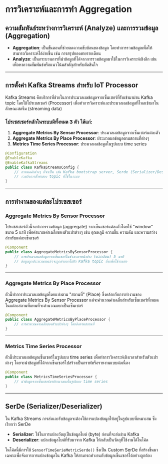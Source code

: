 # การวิเคราะห์และการทำ Aggregation

## ความสัมพันธ์ระหว่างการวิเคราะห์ (Analyze) และการรวมข้อมูล (Aggregation)

- **Aggregation**: เป็นขั้นตอนที่ช่วยลดความซับซ้อนของข้อมูล โดยทำการรวมข้อมูลเพื่อให้สามารถวิเคราะห์ได้ง่ายขึ้น เช่น การสรุปยอดขายรายเดือน
- **Analyze**: เป็นกระบวนการที่นำข้อมูลที่ได้จากการรวมข้อมูลมาใช้ในการวิเคราะห์เชิงลึก เช่น เพื่อหาความสัมพันธ์หรือแนวโน้มสำคัญสำหรับตัดสินใจ

---

## การตั้งค่า Kafka Streams สำหรับ IoT Processor

Kafka Streams คือบริการที่ช่วยในการประมวลผลข้อมูลจากเซ็นเซอร์ที่รับเข้ามาผ่าน Kafka topic โดยใช้โปรเซสเซอร์ (Processor) เพื่อทำการวิเคราะห์และประมวลผลข้อมูลที่ไหลเข้ามาในลักษณะสตรีม (streaming data)

### โปรเซสเซอร์หลักในระบบมีทั้งหมด 3 ตัว ได้แก่:

1. **Aggregate Metrics By Sensor Processor**: ประมวลผลข้อมูลจากเซ็นเซอร์แต่ละตัว
2. **Aggregate Metrics By Place Processor**: ประมวลผลข้อมูลตามสถานที่ต่างๆ
3. **Metrics Time Series Processor**: ประมวลผลข้อมูลในรูปแบบ time series

```java
@Configuration
@EnableKafka
@EnableKafkaStreams
public class KafkaStreamsConfig {
    // กำหนดค่าต่างๆ ที่จำเป็น เช่น Kafka bootstrap server, Serde (Serializer/Deserializer)
    // รวมถึงการตั้งค่าของ topic ที่ใช้ในระบบ
}
```

---

## การทำงานของแต่ละโปรเซสเซอร์

### Aggregate Metrics By Sensor Processor

โปรเซสเซอร์ตัวนี้จะทำการรวมข้อมูล (aggregate) จากเซ็นเซอร์แต่ละตัวโดยใช้ "window" ขนาด 5 นาที เพื่อคำนวณค่าเฉลี่ยของตัวแปรต่างๆ เช่น อุณหภูมิ ความชื้น ความดัน และความสว่างสำหรับแต่ละเซ็นเซอร์

```java
@Component
public class AggregateMetricsBySensorProcessor {
    // การประมวลผลข้อมูลจากเซ็นเซอร์ในช่วงเวลาหน้าต่าง (window) 5 นาที
    // ข้อมูลถูกประมวลผลแล้วจะถูกส่งออกไปยัง Kafka topic อื่นเพื่อใช้งานต่อ
}
```

---

### Aggregate Metrics By Place Processor

ตัวนี้ทำการประมวลผลข้อมูลโดยแบ่งตาม "สถานที่" (Place) ซึ่งคล้ายกับการทำงานของ Aggregate Metrics By Sensor Processor แต่จะคำนวณค่าเฉลี่ยสำหรับเซ็นเซอร์ทั้งหมดในแต่ละสถานที่แทนที่จะคำนวณแยกเป็นเซ็นเซอร์

```java
@Component
public class AggregateMetricsByPlaceProcessor {
    // การคำนวณค่าเฉลี่ยของตัวแปรต่างๆ โดยอิงตามสถานที่
}
```

---

### Metrics Time Series Processor

ตัวนี้ประมวลผลข้อมูลเซ็นเซอร์ในรูปแบบ time series เพื่อทำการวิเคราะห์เชิงเวลาสำหรับตัวแปรต่างๆ โดยจะนำข้อมูลที่ได้จากเซ็นเซอร์ไปสร้างเป็นกราฟหรือรายงานแบบต่อเนื่อง

```java
@Component
public class MetricsTimeSeriesProcessor {
    // นำข้อมูลจากเซ็นเซอร์มาประมวลผลในรูปแบบ time series
}
```

---

## SerDe (Serializer/Deserializer)

ใน Kafka Streams การส่งและรับข้อมูลจะต้องใช้การแปลงข้อมูลให้อยู่ในรูปแบบที่เหมาะสม ซึ่งเรียกว่า SerDe

- **Serializer**: ใช้ในการแปลงวัตถุเป็นข้อมูลไบต์ (byte) ก่อนที่จะส่งผ่าน Kafka
- **Deserializer**: แปลงข้อมูลไบต์ที่รับมาจาก Kafka ให้กลับเป็นวัตถุที่ใช้งานได้ในโค้ด

ในโค้ดนี้มีการใช้ `SensorTimeSerieMetricSerde()` ซึ่งเป็น Custom SerDe ที่สร้างขึ้นมาเฉพาะเพื่อจัดการการแปลงข้อมูลใน Kafka ให้สามารถทำงานกับข้อมูลเซ็นเซอร์ได้อย่างถูกต้อง